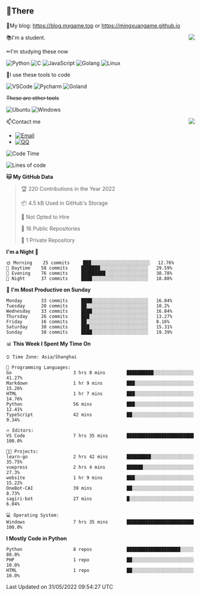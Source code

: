 
## 👏There

📰My blog: https://blog.mxgame.top or https://mingxuangame.github.io

<img align="right" src="https://github-readme-stats.vercel.app/api/top-langs/?username=MingxuanGame"/>


📚I'm a student.

✏I'm studying these now

![Python](https://img.shields.io/badge/-Python-blue?style=flat-square&logo=Python&logoColor=fff)
![C](https://img.shields.io/badge/-C-585858?style=flat-square&logo=C&logoColor=fff)
![JavaScript](https://img.shields.io/badge/-JavaScript-ffca18?style=flat-square&logo=JavaScript&logoColor=fff)
![Golang](https://img.shields.io/badge/-Go-007d9c?style=flat-square&logo=Go&logoColor=fff)
![Linux](https://img.shields.io/badge/-Linux-black?style=flat-square&logo=Linux&logoColor=fff)

🔨I use these tools to code

![VSCode](https://img.shields.io/badge/-VSCode-blue?style=flat-square&logo=visualstudiocode&logoColor=fff)
![Pycharm](https://img.shields.io/badge/-Pycharm-green?style=flat-square&logo=pycharm&logoColor=fff)
![Goland](https://img.shields.io/badge/-Goland-purple?style=flat-square&logo=goland&logoColor=fff)

 ~~These are other tools~~

![Ubuntu](https://img.shields.io/badge/-Ubuntu-orange?style=flat-square&logo=Ubuntu&logoColor=fff)
![Windows](https://img.shields.io/badge/-Windows-blue?style=flat-square&logo=Windows&logoColor=fff)

<img align="right" src="https://github-readme-stats.vercel.app/api?username=MingxuanGame" />


📫Contact me

* [![Email](https://img.shields.io/badge/Email-MingxuanGame@outlook.com-1?style=social&logoColor=fff)](mailto:MingxuanGame@outlook.com)
* [![QQ](https://img.shields.io/badge/QQ-1060148379-1?style=social&logoColor=fff)](tencent://AddContact/?fromId=45&fromSubId=1&subcmd=all&uin=1060148379&website=www.oicqzone.com)

<!--START_SECTION:waka-->
![Code Time](http://img.shields.io/badge/Code%20Time-8%20hrs%2049%20mins-blue)

![Lines of code](https://img.shields.io/badge/From%20Hello%20World%20I%27ve%20Written-27%20Thousand%20lines%20of%20code-blue)

**🐱 My GitHub Data** 

> 🏆 220 Contributions in the Year 2022
 > 
> 📦 4.5 kB Used in GitHub's Storage 
 > 
> 🚫 Not Opted to Hire
 > 
> 📜 16 Public Repositories 
 > 
> 🔑 1 Private Repository 
 > 
**I'm a Night 🦉** 

```text
🌞 Morning    25 commits     ███░░░░░░░░░░░░░░░░░░░░░░   12.76% 
🌆 Daytime    58 commits     ███████░░░░░░░░░░░░░░░░░░   29.59% 
🌃 Evening    76 commits     █████████░░░░░░░░░░░░░░░░   38.78% 
🌙 Night      37 commits     ████░░░░░░░░░░░░░░░░░░░░░   18.88%

```
📅 **I'm Most Productive on Sunday** 

```text
Monday       33 commits     ████░░░░░░░░░░░░░░░░░░░░░   16.84% 
Tuesday      20 commits     ██░░░░░░░░░░░░░░░░░░░░░░░   10.2% 
Wednesday    33 commits     ████░░░░░░░░░░░░░░░░░░░░░   16.84% 
Thursday     26 commits     ███░░░░░░░░░░░░░░░░░░░░░░   13.27% 
Friday       16 commits     ██░░░░░░░░░░░░░░░░░░░░░░░   8.16% 
Saturday     30 commits     ███░░░░░░░░░░░░░░░░░░░░░░   15.31% 
Sunday       38 commits     ████░░░░░░░░░░░░░░░░░░░░░   19.39%

```


📊 **This Week I Spent My Time On** 

```text
⌚︎ Time Zone: Asia/Shanghai

💬 Programming Languages: 
Go                       3 hrs 8 mins        ██████████░░░░░░░░░░░░░░░   41.27% 
Markdown                 1 hr 9 mins         ███░░░░░░░░░░░░░░░░░░░░░░   15.26% 
HTML                     1 hr 7 mins         ███░░░░░░░░░░░░░░░░░░░░░░   14.76% 
Python                   56 mins             ███░░░░░░░░░░░░░░░░░░░░░░   12.41% 
TypeScript               42 mins             ██░░░░░░░░░░░░░░░░░░░░░░░   9.34%

🔥 Editors: 
VS Code                  7 hrs 35 mins       █████████████████████████   100.0%

🐱‍💻 Projects: 
learn-go                 2 hrs 42 mins       █████████░░░░░░░░░░░░░░░░   35.75% 
vuepress                 2 hrs 4 mins        ██████░░░░░░░░░░░░░░░░░░░   27.3% 
website                  1 hr 9 mins         ███░░░░░░░░░░░░░░░░░░░░░░   15.22% 
OneBot-CAI               39 mins             ██░░░░░░░░░░░░░░░░░░░░░░░   8.73% 
sagiri-bot               27 mins             █░░░░░░░░░░░░░░░░░░░░░░░░   6.04%

💻 Operating System: 
Windows                  7 hrs 35 mins       █████████████████████████   100.0%

```

**I Mostly Code in Python** 

```text
Python                   8 repos             ████████████████████░░░░░   80.0% 
PHP                      1 repo              ██░░░░░░░░░░░░░░░░░░░░░░░   10.0% 
HTML                     1 repo              ██░░░░░░░░░░░░░░░░░░░░░░░   10.0%

```



 Last Updated on 31/05/2022 09:54:27 UTC
<!--END_SECTION:waka-->
